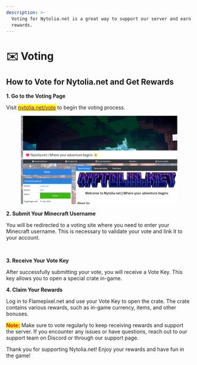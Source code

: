 ```yaml
---
description: >-
  Voting for Nytolia.net is a great way to support our server and earn exciting
  rewards.
---
```


# ✉️ Voting

## How to Vote for Nytolia.net and Get Rewards

**1. Go to the Voting Page**

Visit [<mark style="color:purple;">nytolia.net/vote</mark>](https://www.nytolia.net/vote) to begin the voting process.

<figure><img src="../.gitbook/assets/Screenshot 2025-06-22 122337.png" alt=""><figcaption></figcaption></figure>

**2. Submit Your Minecraft Username**

You will be redirected to a voting site where you need to enter your Minecraft username. This is necessary to validate your vote and link it to your account.



<figure><img src="../.gitbook/assets/how-to-vote2.png" alt=""><figcaption></figcaption></figure>

**3. Receive Your Vote Key**

After successfully submitting your vote, you will receive a Vote Key. This key allows you to open a special crate in-game.

**4. Claim Your Rewards**

Log in to Flamepixel.net and use your Vote Key to open the crate. The crate contains various rewards, such as in-game currency, items, and other bonuses.



<mark style="color:red;">**Note:**</mark> Make sure to vote regularly to keep receiving rewards and support the server. If you encounter any issues or have questions, reach out to our support team on Discord or through our support page.

Thank you for supporting Nytolia.net! Enjoy your rewards and have fun in the game!
